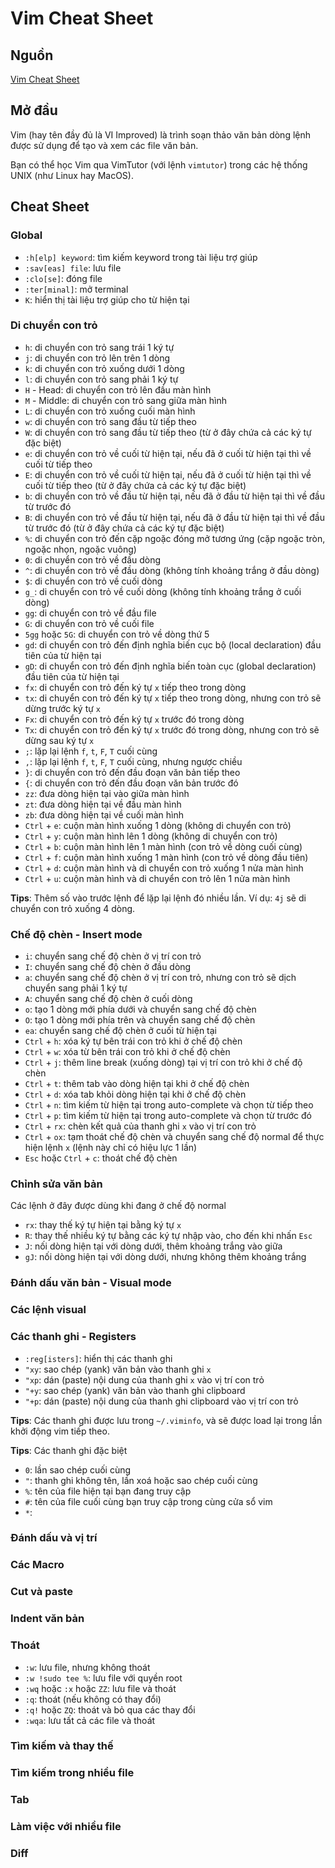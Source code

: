 # Vim Cheat Sheet

## Nguồn

[Vim Cheat Sheet](https://vim.rtorr.com/)

## Mở đầu

Vim (hay tên đầy đủ là VI Improved) là trình soạn thảo văn bản dòng lệnh được sử dụng để tạo và xem các file văn bản.

Bạn có thể học Vim qua VimTutor (với lệnh `vimtutor`) trong các hệ thống UNIX (như Linux hay MacOS).

## Cheat Sheet

### Global

- `:h[elp] keyword`: tìm kiếm keyword trong tài liệu trợ giúp
- `:sav[eas] file`: lưu file
- `:clo[se]`: đóng file
- `:ter[minal]`: mở terminal
- `K`: hiển thị tài liệu trợ giúp cho từ hiện tại

### Di chuyển con trỏ

- `h`: di chuyển con trỏ sang trái 1 ký tự
- `j`: di chuyển con trỏ lên trên 1 dòng
- `k`: di chuyển con trỏ xuống dưới 1 dòng
- `l`: di chuyển con trỏ sang phải 1 ký tự
- `H` - Head: di chuyển con trỏ lên đầu màn hình
- `M` - Middle: di chuyển con trỏ sang giữa màn hình
- `L`: di chuyển con trỏ xuống cuối màn hình
- `w`: di chuyển con trỏ sang đầu từ tiếp theo
- `W`: di chuyển con trỏ sang đầu từ tiếp theo (từ ở đây chứa cả các ký tự đặc biệt)
- `e`: di chuyển con trỏ về cuối từ hiện tại, nếu đã ở cuối từ hiện tại thì về cuối từ tiếp theo
- `E`: di chuyển con trỏ về cuối từ hiện tại, nếu đã ở cuối từ hiện tại thì về cuối từ tiếp theo (từ ở đây chứa cả các ký tự đặc biệt)
- `b`: di chuyển con trỏ về đầu từ hiện tại, nếu đã ở đầu từ hiện tại thì về đầu từ trước đó
- `B`: di chuyển con trỏ về đầu từ hiện tại, nếu đã ở đầu từ hiện tại thì về đầu từ trước đó (từ ở đây chứa cả các ký tự đặc biệt)
- `%`: di chuyển con trỏ đến cặp ngoặc đóng mở tương ứng (cặp ngoặc tròn, ngoặc nhọn, ngoặc vuông)
- `0`: di chuyển con trỏ về đầu dòng
- `^`: di chuyển con trỏ về đầu dòng (không tính khoảng trắng ở đầu dòng)
- `$`: di chuyển con trỏ về cuối dòng
- `g_`: di chuyển con trỏ về cuối dòng (không tính khoảng trắng ở cuối dòng)
- `gg`: di chuyển con trỏ về đầu file
- `G`: di chuyển con trỏ về cuối file
- `5gg` hoặc `5G`: di chuyển con trỏ về dòng thứ 5
- `gd`: di chuyển con trỏ đến định nghĩa biến cục bộ (local declaration) đầu tiên của từ hiện tại 
- `gD`: di chuyển con trỏ đến định nghĩa biến toàn cục (global declaration) đầu tiên của từ hiện tại
- `fx`: di chuyển con trỏ đến ký tự `x` tiếp theo trong dòng
- `tx`: di chuyển con trỏ đến ký tự `x` tiếp theo trong dòng, nhưng con trỏ sẽ dừng trước ký tự `x`
- `Fx`: di chuyển con trỏ đến ký tự `x` trước đó trong dòng
- `Tx`: di chuyển con trỏ đến ký tự `x` trước đó trong dòng, nhưng con trỏ sẽ dừng sau ký tự `x`
- `;`: lặp lại lệnh `f`, `t`, `F`, `T` cuối cùng
- `,`: lặp lại lệnh `f`, `t`, `F`, `T` cuối cùng, nhưng ngược chiều
- `}`: di chuyển con trỏ đến đầu đoạn văn bản tiếp theo
- `{`: di chuyển con trỏ đến đầu đoạn văn bản trước đó
- `zz`: đưa dòng hiện tại vào giữa màn hình
- `zt`: đưa dòng hiện tại về đầu màn hình
- `zb`: đưa dòng hiện tại về cuối màn hình
- `Ctrl` + `e`: cuộn màn hình xuống 1 dòng (không di chuyển con trỏ)
- `Ctrl` + `y`: cuộn màn hình lên 1 dòng (không di chuyển con trỏ)
- `Ctrl` + `b`: cuộn màn hình lên 1 màn hình (con trỏ về dòng cuối cùng)
- `Ctrl` + `f`: cuộn màn hình xuống 1 màn hình (con trỏ về dòng đầu tiên)
- `Ctrl` + `d`: cuộn màn hình và di chuyển con trỏ xuống 1 nửa màn hình
- `Ctrl` + `u`: cuộn màn hình và di chuyển con trỏ lên 1 nửa màn hình

**Tips**: Thêm số vào trước lệnh để lặp lại lệnh đó nhiều lần. Ví dụ: `4j` sẽ di chuyển con trỏ xuống 4 dòng.

### Chế độ chèn - Insert mode

- `i`: chuyển sang chế độ chèn ở vị trí con trỏ
- `I`: chuyển sang chế độ chèn ở đầu dòng
- `a`: chuyển sang chế độ chèn ở vị trí con trỏ, nhưng con trỏ sẽ dịch chuyển sang phải 1 ký tự
- `A`: chuyển sang chế độ chèn ở cuối dòng
- `o`: tạo 1 dòng mới phía dưới và chuyển sang chế độ chèn
- `O`: tạo 1 dòng mới phía trên và chuyển sang chế độ chèn
- `ea`: chuyển sang chế độ chèn ở cuối từ hiện tại
- `Ctrl` + `h`: xóa ký tự bên trái con trỏ khi ở chế độ chèn
- `Ctrl` + `w`: xóa từ bên trái con trỏ khi ở chế độ chèn
- `Ctrl` + `j`: thêm line break (xuống dòng) tại vị trí con trỏ khi ở chế độ chèn
- `Ctrl` + `t`: thêm tab vào dòng hiện tại khi ở chế độ chèn
- `Ctrl` + `d`: xóa tab khỏi dòng hiện tại khi ở chế độ chèn
- `Ctrl` + `n`: tìm kiếm từ hiện tại trong auto-complete và chọn từ tiếp theo
- `Ctrl` + `p`: tìm kiếm từ hiện tại trong auto-complete và chọn từ trước đó
- `Ctrl` + `rx`: chèn kết quả của thanh ghi `x` vào vị trí con trỏ
- `Ctrl` + `ox`: tạm thoát chế độ chèn và chuyển sang chế độ normal để thực hiện lệnh `x` (lệnh này chỉ có hiệu lực 1 lần)
- `Esc` hoặc `Ctrl` + `c`: thoát chế độ chèn

### Chỉnh sửa văn bản

Các lệnh ở đây được dùng khi đang ở chế độ normal

- `rx`: thay thế ký tự hiện tại bằng ký tự `x`
- `R`: thay thế nhiều ký tự bằng các ký tự nhập vào, cho đến khi nhấn `Esc`
- `J`: nối dòng hiện tại với dòng dưới, thêm khoảng trắng vào giữa
- `gJ`: nối dòng hiện tại với dòng dưới, nhưng không thêm khoảng trắng

### Đánh dấu văn bản - Visual mode

### Các lệnh visual

### Các thanh ghi - Registers

- `:reg[isters]`: hiển thị các thanh ghi
- `"xy`: sao chép (yank) văn bản vào thanh ghi `x`
- `"xp`: dán (paste) nội dung của thanh ghi `x` vào vị trí con trỏ
- `"+y`: sao chép (yank) văn bản vào thanh ghi clipboard
- `"+p`: dán (paste) nội dung của thanh ghi clipboard vào vị trí con trỏ

**Tips**: Các thanh ghi được lưu trong `~/.viminfo`, và sẽ được load lại trong lần khởi động vim tiếp theo.

**Tips**: Các thanh ghi đặc biệt

- `0`: lần sao chép cuối cùng
- `"`: thanh ghi không tên, lần xoá hoặc sao chép cuối cùng
- `%`: tên của file hiện tại bạn đang truy cập
- `#`: tên của file cuối cùng bạn truy cập trong cùng cửa sổ vim
- `*`: 

### Đánh dấu và vị trí

### Các Macro

### Cut và paste

### Indent văn bản

### Thoát

- `:w`: lưu file, nhưng không thoát
- `:w !sudo tee %`: lưu file với quyền root
- `:wq` hoặc `:x` hoặc `ZZ`: lưu file và thoát
- `:q`: thoát (nếu không có thay đổi)
- `:q!` hoặc `ZQ`: thoát và bỏ qua các thay đổi
- `:wqa`: lưu tất cả các file và thoát

### Tìm kiếm và thay thế

### Tìm kiếm trong nhiều file

### Tab

### Làm việc với nhiều file

### Diff
